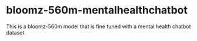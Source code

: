 # bloomz-560m-mentalhealthchatbot
This is a bloomz-560m model that is fine tuned with a mental health chatbot dataset
